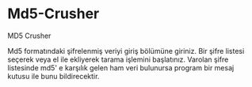 # Md5-Crusher
MD5 Crusher

Md5 formatındaki şifrelenmiş veriyi giriş bölümüne giriniz.
Bir şifre listesi seçerek veya el ile ekliyerek tarama işlemini başlatınız.
Varolan şifre listesinde md5' e karşılık gelen ham veri bulunursa program bir mesaj kutusu ile bunu bildirecektir.

